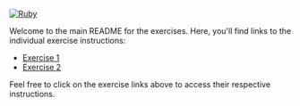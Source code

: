 [![Ruby](https://github.com/pinkfloydsito/ruby-technical-evaluation/actions/workflows/ruby.yml/badge.svg)](https://github.com/pinkfloydsito/ruby-technical-evaluation/actions/workflows/ruby.yml)

Welcome to the main README for the exercises. Here, you'll find links to the individual exercise instructions:

- [Exercise 1](exercise1/README.md)
- [Exercise 2](exercise2/README.md)

Feel free to click on the exercise links above to access their respective instructions.

